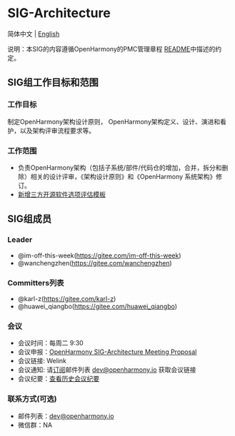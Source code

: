 # SIG-Architecture
简体中文 | [English](./sig-architecture.md)

说明：本SIG的内容遵循OpenHarmony的PMC管理章程 [README](/zh/pmc.md)中描述的约定。

## SIG组工作目标和范围

### 工作目标
制定OpenHarmony架构设计原则， OpenHarmony架构定义、设计、演进和看护，以及架构评审流程要求等。

### 工作范围
- 负责OpenHarmony架构（包括子系统/部件/代码仓的增加，合并，拆分和删除）相关的设计评审，《架构设计原则》和《OpenHarmony 系统架构》修订。
- [新增三方开源软件选项评估模板](meetings/OpenHarmony_thirdparty_opensource_software_selection_analysis_templateV1.0.pptx)


## SIG组成员

### Leader
- @im-off-this-week(https://gitee.com/im-off-this-week)
- @wanchengzhen(https://gitee.com/wanchengzhen)

### Committers列表
- @karl-z(https://gitee.com/karl-z)
- @huawei_qiangbo(https://gitee.com/huawei_qiangbo)

### 会议
 - 会议时间：每周二 9:30
 - 会议申报：[OpenHarmony SIG-Architecture Meeting Proposal](https://shimo.im/sheets/StzhuFkEk38enrnl/MODOC)
 - 会议链接: Welink
 - 会议通知: 请[订阅](https://lists.openatom.io/postorius/lists/dev.openharmony.io)邮件列表 dev@openharmony.io 获取会议链接
 - 会议纪要：[查看历史会议纪要](https://gitee.com/openharmony/community/tree/master/sig/sig_architecture/meetings)

### 联系方式(可选)

- 邮件列表：dev@openharmony.io
- 微信群：NA
